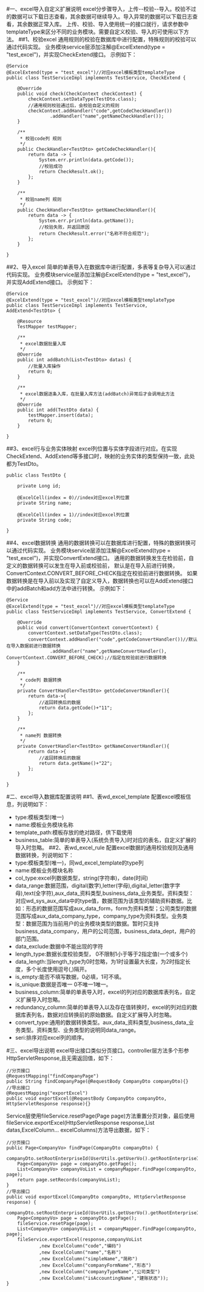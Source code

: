 #一、excel导入自定义扩展说明
excel分步骤导入，上传--校验--导入。校验不过的数据可以下载日志查看，其余数据可继续导入。导入异常的数据可以下载日志查看，其余数据正常入库。
上传、校验、导入使用统一的接口就行，请求参数中templateType来区分不同的业务模块。需要自定义校验、导入的可使用以下方法。
##1、校验excel
通用规则的校验在数据库中进行配置，特殊规则的校验可以通过代码实现。
业务模块service层添加注解@ExcelExtend(type = "test_excel")，并实现CheckExtend接口。
示例如下：
```
@Service
@ExcelExtend(type = "test_excel")//对应excel模板类型templateType
public class TestServiceImpl implements TestService, CheckExtend {
    
    @Override
    public void check(CheckContext checkContext) {
        checkContext.setDataType(TestDto.class);
        //通用规则校验通过后，会校验自定义的规则
        checkContext.addHandler("code",getCodeCheckHandler())
                .addHandler("name",getNameCheckHandler());
    }
    
    /**
     * 校验code列 规则
     */
    public CheckHandler<TestDto> getCodeCheckHandler(){
        return data -> {
            System.err.println(data.getCode());
            //校验成功
            return CheckResult.ok();
        };
    }
    
    /**
     * 校验name列 规则
     */
    public CheckHandler<TestDto> getNameCheckHandler(){
        return data -> {
            System.err.println(data.getName());
            //校验失败，并返回原因
            return CheckResult.error("名称不符合规范");
        };
    }
    
}
```
##2、导入excel
简单的单表导入在数据库中进行配置，多表等复杂导入可以通过代码实现。
业务模块service层添加注解@ExcelExtend(type = "test_excel")，并实现AddExtend<T>接口。
示例如下：
```
@Service
@ExcelExtend(type = "test_excel")//对应excel模板类型templateType
public class TestServiceImpl implements TestService, AddExtend<TestDto> {
    
    @Resource
    TestMapper testMapper;

    /**
     * excel数据批量入库
     */
    @Override
    public int addBatch(List<TestDto> datas) {
        //批量入库操作
        return 0;
    }
    
    /**
     * excel数据逐条入库，在批量入库方法(addBatch)异常后才会调用此方法
     */
    @Override
    public int add(TestDto data) {
        testMapper.insert(data);
        return 0;
    }
    
}
```
##3、excel行与业务实体映射
excel列位置与实体字段进行对应。在实现CheckExtend、AddExtend等多接口时，映射的业务实体的类型保持一致，此处都为TestDto。
```
public class TestDto {

    private Long id;
    
    @ExcelCell(index = 0)//index对应excel列位置
    private String name;
    
    @ExcelCell(index = 1)//index对应excel列位置
    private String code;
    
}
```
##4、excel数据转换
通用的数据转换可以在数据库进行配置，特殊的数据转换可以通过代码实现。
业务模块service层添加注解@ExcelExtend(type = "test_excel")，并实现ConvertExtend接口。
通用的数据转换发生在检验前，自定义的数据转换可以发生在导入前或校验前，
默认是在导入前进行转换，ConvertContext.CONVERT_BEFORE_CHECK指定在校验前进行数据转换。
如果数据转换是在导入前以及实现了自定义导入，数据转换也可以在AddExtend接口中的addBatch和add方法中进行转换。
示例如下：
```
@Service
@ExcelExtend(type = "test_excel")//对应excel模板类型templateType
public class TestServiceImpl implements TestService, ConvertExtend {

    @Override
    public void convert(ConvertContext convertContext) {
        convertContext.setDataType(TestDto.class);
        convertContext.addHandler("code",getCodeConvertHandler())//默认在导入数据前进行数据转换
                .addHandler("name",getNameConvertHandler(), ConvertContext.CONVERT_BEFORE_CHECK);//指定在校验前进行数据转换
    }

    /**
     * code列 数据转换
     */
    private ConvertHandler<TestDto> getCodeConvertHandler(){
        return data->{
            //返回转换后的数据
            return data.getCode()+"11";
        };
    }

    /**
     * name列 数据转换
     */
    private ConvertHandler<TestDto> getNameConvertHandler(){
        return data->{
            //返回转换后的数据
            return data.getName()+"22";
        };
    }

}
```

#二、excel导入数据库配置说明
##1、表wd_excel_template
配置excel模板信息，列说明如下：
* type:模板类型(唯一)
* name:模板业务模块名称
* template_path:模板存放的绝对路径，供下载使用
* business_table:简单的单表导入(系统负责导入)时对应的表名，自定义扩展的导入时忽略。
##2、表wd_excel_rule
配置excel数据的通用校验规则及通用数据转换，列说明如下：
* type:模板类型(唯一)，同wd_excel_template的type列
* name:模板业务模块名称
* col_type:excel列数据类型，string(字符串)，date(时间)
* data_range:数据范围，digital(数字),letter(字母),digital_letter(数字字母),text(全字符),aux_data_资料类型,business_data_业务类型。资料类型：对应wd_sys_aux_data中的type值，数据范围为该类型的辅助资料数据。比	如：形态的数据范围写成aux_data_form，form为资料类型；公司类型的数据范围写成aux_data_company_type，company_type为资料类型。业务类型：数据范围为当前用户的业务模块类型的数据。暂时只支持business_data_company，用户的公司范围，business_data_dept，用户的部门范围。
* data_exclude:数据中不能出现的字符
* length_type:数据长度校验类型， 0不限制1小于等于2指定值(一个或多个)
* data_length:当length_type为0时忽略，为1时设置最大长度，为2时指定长度，多个长度使用逗号(,)隔开。
* is_empty:能否不填写数据，0必填，1可不填。
* is_unique:数据是否唯一 0不唯一1唯一。
* business_column:简单的单表导入时，excel的列对应的数据库表列名，自定义扩展导入时忽略。
* redundancy_column:简单的单表导入以及存在值转换时，excel的列对应的数据库表列名，数据对应转换前的原始数据。自定义扩展导入时忽略。
* convert_type:通用的数据转换类型。aux_data_资料类型,business_data_业务类型。资料类型、业务类型的说明同data_range。
* seri:排序对应excel列的顺序。

#三、excel导出说明
excel导出接口类似分页接口。controller层方法多个形参HttpServletResponse,且无需返回值，如下：
```
//分页接口
@RequestMapping("findCompanyPage")
public String findCompanyPage(@RequestBody CompanyDto companyDto){}
//导出接口
@RequestMapping("exportExcel")
public void exportExcel(@RequestBody CompanyDto companyDto, HttpServletResponse response){}
```
Service层使用fileService.resetPage(Page page)方法重置分页对象，最后使用fileService.exportExcel(HttpServletResponse response,List<T> datas,ExcelColumn... excelColumns)方法导出数据，如下：
```
//分页接口
public Page<CompanyVo> findPage(CompanyDto companyDto) {
    companyDto.setRootEnterpriseId(UserUtils.getUserVo().getRootEnterpriseId());
    Page<CompanyVo> page = companyDto.getPage();
    List<CompanyVo> companyVoList = companyMapper.findPage(companyDto, page);
    return page.setRecords(companyVoList);
}
//导出接口
public void exportExcel(CompanyDto companyDto, HttpServletResponse response) {
    companyDto.setRootEnterpriseId(UserUtils.getUserVo().getRootEnterpriseId());
    Page<CompanyVo> page = companyDto.getPage();
    fileService.resetPage(page);
    List<CompanyVo> companyVoList = companyMapper.findPage(companyDto, page);
    fileService.exportExcel(response,companyVoList
            ,new ExcelColumn("code","编码")
            ,new ExcelColumn("name","名称")
            ,new ExcelColumn("simpleName","简称")
            ,new ExcelColumn("companyFormName","形态")
            ,new ExcelColumn("companyTypeName","公司类型")
            ,new ExcelColumn("isAccountingName","建账状态"));
}
```